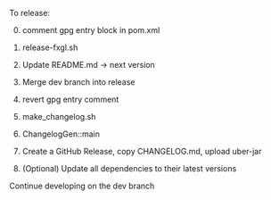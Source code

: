 To release:

0. comment gpg entry block in pom.xml
1. release-fxgl.sh
2. Update README.md -> next version
3. Merge dev branch into release

4. revert gpg entry comment

5. make_changelog.sh
6. ChangelogGen::main
7. Create a GitHub Release, copy CHANGELOG.md, upload uber-jar
8. (Optional) Update all dependencies to their latest versions

Continue developing on the dev branch